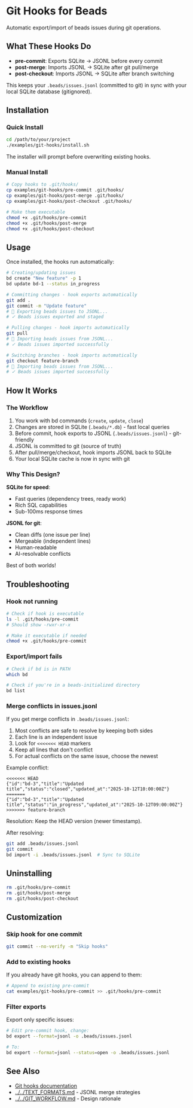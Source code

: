 # Git Hooks for Beads

Automatic export/import of beads issues during git operations.

## What These Hooks Do

- **pre-commit**: Exports SQLite → JSONL before every commit
- **post-merge**: Imports JSONL → SQLite after git pull/merge
- **post-checkout**: Imports JSONL → SQLite after branch switching

This keeps your `.beads/issues.jsonl` (committed to git) in sync with your local SQLite database (gitignored).

## Installation

### Quick Install

```bash
cd /path/to/your/project
./examples/git-hooks/install.sh
```

The installer will prompt before overwriting existing hooks.

### Manual Install

```bash
# Copy hooks to .git/hooks/
cp examples/git-hooks/pre-commit .git/hooks/
cp examples/git-hooks/post-merge .git/hooks/
cp examples/git-hooks/post-checkout .git/hooks/

# Make them executable
chmod +x .git/hooks/pre-commit
chmod +x .git/hooks/post-merge
chmod +x .git/hooks/post-checkout
```

## Usage

Once installed, the hooks run automatically:

```bash
# Creating/updating issues
bd create "New feature" -p 1
bd update bd-1 --status in_progress

# Committing changes - hook exports automatically
git add .
git commit -m "Update feature"
# 🔗 Exporting beads issues to JSONL...
# ✓ Beads issues exported and staged

# Pulling changes - hook imports automatically
git pull
# 🔗 Importing beads issues from JSONL...
# ✓ Beads issues imported successfully

# Switching branches - hook imports automatically
git checkout feature-branch
# 🔗 Importing beads issues from JSONL...
# ✓ Beads issues imported successfully
```

## How It Works

### The Workflow

1. You work with bd commands (`create`, `update`, `close`)
2. Changes are stored in SQLite (`.beads/*.db`) - fast local queries
3. Before commit, hook exports to JSONL (`.beads/issues.jsonl`) - git-friendly
4. JSONL is committed to git (source of truth)
5. After pull/merge/checkout, hook imports JSONL back to SQLite
6. Your local SQLite cache is now in sync with git

### Why This Design?

**SQLite for speed**:
- Fast queries (dependency trees, ready work)
- Rich SQL capabilities
- Sub-100ms response times

**JSONL for git**:
- Clean diffs (one issue per line)
- Mergeable (independent lines)
- Human-readable
- AI-resolvable conflicts

Best of both worlds!

## Troubleshooting

### Hook not running

```bash
# Check if hook is executable
ls -l .git/hooks/pre-commit
# Should show -rwxr-xr-x

# Make it executable if needed
chmod +x .git/hooks/pre-commit
```

### Export/import fails

```bash
# Check if bd is in PATH
which bd

# Check if you're in a beads-initialized directory
bd list
```

### Merge conflicts in issues.jsonl

If you get merge conflicts in `.beads/issues.jsonl`:

1. Most conflicts are safe to resolve by keeping both sides
2. Each line is an independent issue
3. Look for `<<<<<<< HEAD` markers
4. Keep all lines that don't conflict
5. For actual conflicts on the same issue, choose the newest

Example conflict:

```
<<<<<<< HEAD
{"id":"bd-3","title":"Updated title","status":"closed","updated_at":"2025-10-12T10:00:00Z"}
=======
{"id":"bd-3","title":"Updated title","status":"in_progress","updated_at":"2025-10-12T09:00:00Z"}
>>>>>>> feature-branch
```

Resolution: Keep the HEAD version (newer timestamp).

After resolving:
```bash
git add .beads/issues.jsonl
git commit
bd import -i .beads/issues.jsonl  # Sync to SQLite
```

## Uninstalling

```bash
rm .git/hooks/pre-commit
rm .git/hooks/post-merge
rm .git/hooks/post-checkout
```

## Customization

### Skip hook for one commit

```bash
git commit --no-verify -m "Skip hooks"
```

### Add to existing hooks

If you already have git hooks, you can append to them:

```bash
# Append to existing pre-commit
cat examples/git-hooks/pre-commit >> .git/hooks/pre-commit
```

### Filter exports

Export only specific issues:

```bash
# Edit pre-commit hook, change:
bd export --format=jsonl -o .beads/issues.jsonl

# To:
bd export --format=jsonl --status=open -o .beads/issues.jsonl
```

## See Also

- [Git hooks documentation](https://git-scm.com/book/en/v2/Customizing-Git-Git-Hooks)
- [../../TEXT_FORMATS.md](../../TEXT_FORMATS.md) - JSONL merge strategies
- [../../GIT_WORKFLOW.md](../../GIT_WORKFLOW.md) - Design rationale
